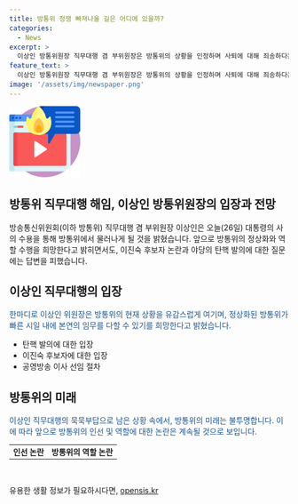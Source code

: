 ```yaml
---
title: 방통위 정쟁 빠져나올 길은 어디에 있을까?
categories:
  - News
excerpt: >
  이상인 방통위원장 직무대행 겸 부위원장은 방통위의 상황을 인정하며 사퇴에 대해 죄송하다는 입장을 밝혔습니다. 윤 대통령의 사의 수용 후 정상화를 바란다고 하지만, 후보자 논란과 탄핵 발의에 대한 질문에 대답을 피하며 묵묵부답으로 대응하였습니다.
feature_text: >
  이상인 방통위원장 직무대행 겸 부위원장은 방통위의 상황을 인정하며 사퇴에 대해 죄송하다는 입장을 밝혔습니다. 윤 대통령의 사의 수용 후 정상화를 바란다고 하지만, 후보자 논란과 탄핵 발의에 대한 질문에 대답을 피하며 묵묵부답으로 대응하였습니다.
image: '/assets/img/newspaper.png'
---
```


<p><img src="/assets/img/news.png" alt="rentncar 속보" /></p>

<h2>방통위 직무대행 해임, 이상인 방통위원장의 입장과 전망</h2>

<p data-ke-size="size16">방송통신위원회(이하 방통위) 직무대행 겸 부위원장 이상인은 오늘(26일) 대통령의 사의 수용을 통해 방통위에서 물러나게 될 것을 밝혔습니다. 앞으로 방통위의 정상화와 역할 수행을 희망한다고 밝히면서도, 이진숙 후보자 논란과 야당의 탄핵 발의에 대한 질문에는 답변을 피했습니다.</p>

<h2 data-ke-size="size26">이상인 직무대행의 입장</h2>

<p><span style="color: #1a5490;">한마디로 이상인 위원장은 방통위의 현재 상황을 유감스럽게 여기며, 정상화된 방통위가 빠른 시일 내에 본연의 임무를 다할 수 있기를 희망한다고 밝혔습니다.</span></p>

<ul>
    <li>탄핵 발의에 대한 입장</li>
    <li>이진숙 후보자에 대한 입장</li>
    <li>공영방송 이사 선임 절차</li>
</ul>

<h2 data-ke-size="size26">방통위의 미래</h2>

<p><span style="color: #1a5490;">이상인 직무대행의 묵묵부답으로 남은 상황 속에서, 방통위의 미래는 불투명합니다. 이에 따라 앞으로 방통위의 인선 및 역할에 대한 논란은 계속될 것으로 보입니다.</span></p>

<table>
    <tr>
        <td style="text-align: center; height: 17px;"><b>인선 논란</b></td>
        <td style="text-align: center; height: 17px;"><b>방통위의 역할 논란</b></td>
    </tr>
</table>

<p data-ke-size="size16">&nbsp;</p>
유용한 생활 정보가 필요하시다면, <a href="https://opensis.kr" rel="dofollow">opensis.kr</a>


